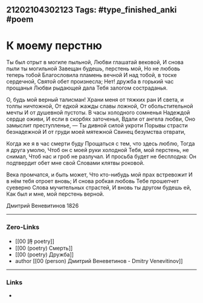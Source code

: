 21202104302123
Tags: #type_finished_anki #poem 
---
# К моему перстню

Ты был отрыт в могиле пыльной,
Любви глашатай вековой,
И снова пыли ты могильной
Завещан будешь, перстень мой,
Но не любовь теперь тобой
Благословила пламень вечной
И над тобой, в тоске сердечной,
Святой обет произнесла;
Нет! дружба в горький час прощанья
Любви рыдающей дала
Тебя залогом состраданья.

О, будь мой верный талисман!
Храни меня от тяжких ран
И света, и толпы ничтожной,
От едкой жажды славы ложной,
От обольстительной мечты
И от душевной пустоты.
В часы холодного сомненья
Надеждой сердце оживи,
И если в скорбях заточенья,
Вдали от ангела любви,
Оно замыслит преступленье, —
Ты дивной силой укроти
Порывы страсти безнадежной
И от груди моей мятежной
Свинец безумства отврати,

Когда же я в час смерти буду
Прощаться с тем, что здесь люблю,
Тогда я друга умолю,
Чтоб он с моей руки холодной
Тебя, мой перстень, не снимал,
Чтоб нас и гроб не разлучал.
И просьба будет не бесплодна:
Он подтвердит обет мне свой
Словами клятвы роковой.

Века промчатся, и быть может,
Что кто-нибудь мой прах встревожит
И в нём тебя отроет вновь;
И снова робкая любовь
Тебе прошепчет суеверно
Слова мучительных страстей,
И вновь ты другом будешь ей,
Как был и мне, мой перстень верной.

Дмитрий Веневитинов 1826

---
### Zero-Links
- [[00 詩 poetry]]
- [[00 (poetry) Смерть]]
- [[00 (poetry) Дружба]]
- author [[00 (person) Дмитрий Веневетинов - Dmitry Venevitinov]]
---
### Links
-